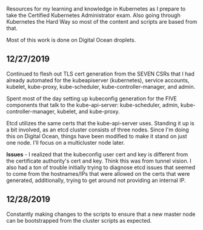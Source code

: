

Resources for my learning and knowledge in Kubernetes as I prepare to take the Certified Kubernetes Administrator exam. Also going through Kubernetes the Hard Way so most of the content and scripts are based from that.

Most of this work is done on Digital Ocean droplets.

## 12/27/2019

Continued to flesh out TLS cert generation from the SEVEN CSRs that I had already automated for the kubeapiserver (kubernetes), service accounts, kubelet, kube-proxy, kube-scheduler, kube-controller-manager, and admin.

Spent most of the day setting up kubeconfig generation for the FIVE components that talk to the kube-api-server: kube-scheduler, admin, kube-controller-manager, kubelet, and kube-proxy.

Etcd utilizes the same certs that the kube-api-server uses. Standing it up is a bit involved, as an etcd cluster consists of three nodes. Since I'm doing this on Digital Ocean, things have been modified to make it stand on just one node. I'll focus on a multicluster node later.

**Issues** - I realized that the kubeconfig user cert and key is different from the certificate authority's cert and key. Think this was from tunnel vision. I also had a ton of trouble initially trying to diagnose etcd issues that seemed to come from the hostnames/IPs that were allowed on the certs that were generated, additionally, trying to get around not providing an internal IP.

## 12/28/2019

Constantly making changes to the scripts to ensure that a new master node can be bootstrapped from the cluster scripts as expected.


